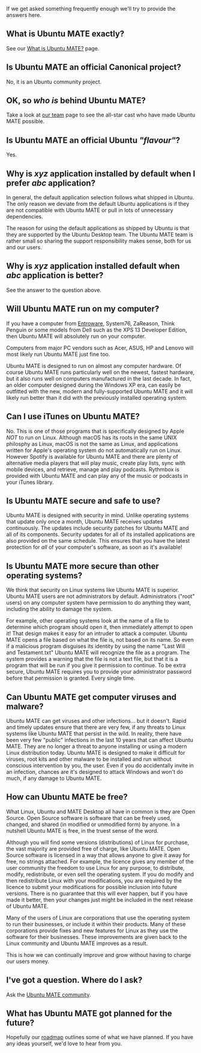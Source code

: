 <!--
.. title: FAQ
.. slug: faq
.. date: 2014-06-10 23:01:09 UTC
.. tags: Ubuntu,MATE
.. link:
.. description:
.. type: text
.. author: Martin Wimpress
-->

If we get asked something frequently enough we'll try to provide the
answers here.

## What is Ubuntu MATE exactly?

See our [What is Ubuntu MATE?](/what-is-ubuntu-mate/) page.

## Is Ubuntu MATE an official Canonical project?

No, it is an Ubuntu community project.

## OK, so *who is* behind Ubuntu MATE?

Take a look at [our team](/team/) page to see the all-star cast who
have made Ubuntu MATE possible.

## Is Ubuntu MATE an official Ubuntu *"flavour"*?

Yes.

## Why is *xyz* application installed by default when I prefer *abc* application?

In general, the default application selection follows what shipped in
Ubuntu. The only reason we deviate from the default Ubuntu applications
is if they are not compatible with Ubuntu MATE or pull in lots of
unnecessary dependencies.

The reason for using the default applications as shipped by Ubuntu is
that they are supported by the Ubuntu Desktop team. The Ubuntu MATE
team is rather small so sharing the support responsibility makes sense,
both for us and our users.

## Why is *xyz* application installed default when *abc* application is better?

See the answer to the question above.

## Will Ubuntu MATE run on my computer?

If you have a computer from [Entroware](https://entroware.com),
System76, ZaReason, Think Penguin or some models from Dell such as the
XPS 13 Developer Edition, then Ubuntu MATE will absolutely run on your
computer.

Computers from major PC vendors such as Acer, ASUS, HP and Lenovo will
most likely run Ubuntu MATE just fine too.

Ubuntu MATE is designed to run on almost any computer hardware. Of
course Ubuntu MATE runs particularly well on the newest, fastest
hardware, but it also runs well on computers manufactured in the last
decade. In fact, an older computer designed during the Windows XP era,
can easily be outfitted with the new, modern and fully-supported Ubuntu
MATE and it will likely run better than it did with the previously
installed operating system.

## Can I use iTunes on Ubuntu MATE?

No. This is one of those programs that is specifically designed by
Apple *NOT* to run on Linux. Although macOS has its roots in the same
UNIX philosphy as Linux, macOS is not the same as Linux, and
applications written for Apple's operating system do not automatically
run on Linux. However Spotify is available for Ubuntu MATE and there
are plenty of alternative media players that will play music, create
play lists, sync with mobile devices, and retrieve, manage and play
podcasts. Rythmbox is provided with Ubuntu MATE and can play any of the
music or podcasts in your iTunes library.

## Is Ubuntu MATE secure and safe to use?

Ubuntu MATE is designed with security in mind. Unlike operating systems
that update only once a month, Ubuntu MATE receives updates
continuously. The updates include security patches for Ubuntu MATE and
all of its components. Security updates for all of its installed
applications are also provided on the same schedule. This ensures that
you have the latest protection for *all* of your computer's software,
as soon as it's available!

## Is Ubuntu MATE more secure than other operating systems?

We think that security on Linux systems like Ubuntu MATE is superior.
Ubuntu MATE users are not administrators by default. Administrators
("root" users) on any computer system have permission to do anything
they want, including the ability to damage the system.

For example, other operating systems look at the name of a file to
determine which program should open it, then immediately attempt to
open it! That design makes it easy for an intruder to attack a
computer. Ubuntu MATE opens a file based on what the file is, not based
on its name. So even if a malicious program disguises its identity by
using the name "Last Will and Testament.txt" Ubuntu MATE will recognize
the file as a program. The system provides a warning that the file is
not a text file, but that it is a program that will be run if you give
it permission to continue. To be extra secure, Ubuntu MATE requires you
to provide your administrator password before that permission is
granted. Every single time.

## Can Ubuntu MATE get computer viruses and malware?

Ubuntu MATE can get viruses and other infections... but it doesn't.
Rapid and timely updates ensure that there are very few, if any threats
to Linux systems like Ubuntu MATE that persist in the wild. In reality,
there have been very few "public" infections in the last 10 years that
can affect Ubuntu MATE. They are no longer a threat to anyone
installing or using a modern Linux distribution today. Ubuntu MATE is
designed to make it difficult for viruses, root kits and other malware
to be installed and run without conscious intervention by you, the
user. Even if you do accidentally invite in an infection, chances are
it's designed to attack Windows and won't do much, if any damage to
Ubuntu MATE.

## How can Ubuntu MATE be free?

What Linux, Ubuntu and MATE Desktop all have in common is they are Open
Source. Open Source software is software that can be freely used,
changed, and shared (in modified or unmodified form) by anyone. In a
nutshell Ubuntu MATE is free, in the truest sense of the word.

Although you will find some versions (distributions) of Linux for
purchase, the vast majority are provided free of charge, like Ubuntu
MATE. Open Source software is licensed in a way that allows anyone to
give it away for free, no strings attached. For example, the licence
gives any member of the user community the freedom to use Linux for any
purpose, to distribute, modify, redistribute, or even sell the
operating system. If you do modify and then redistribute Linux with
your modifications, you are required by the licence to submit your
modifications for possible inclusion into future versions. There is no
guarantee that this will ever happen, but if you have made it better,
then your changes just might be included in the next release of Ubuntu
MATE.

Many of the users of Linux are corporations that use the operating system
to run their businesses, or include it within their products. Many of
these corporations provide fixes and new features for Linux as they use
the software for their businesses. These improvements are given back to
the Linux community and Ubuntu MATE improves as a result.

This is how we can continually improve and grow without having to charge
our users money.

## I've got a question. Where do I ask?

Ask the [Ubuntu MATE community](/community/).

## What has Ubuntu MATE got planned for the future?

Hopefully our [roadmap](/roadmap/) outlines some of what we have
planned. If you have any ideas yourself, we'd love to hear from you.
